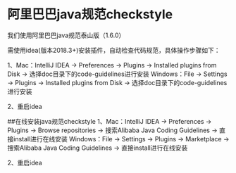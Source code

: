 <!--

    Licensed to the Apache Software Foundation (ASF) under one
    or more contributor license agreements.  See the NOTICE file
    distributed with this work for additional information
    regarding copyright ownership.  The ASF licenses this file
    to you under the Apache License, Version 2.0 (the
    "License"); you may not use this file except in compliance
    with the License.  You may obtain a copy of the License at

        http://www.apache.org/licenses/LICENSE-2.0

    Unless required by applicable law or agreed to in writing,
    software distributed under the License is distributed on an
    "AS IS" BASIS, WITHOUT WARRANTIES OR CONDITIONS OF ANY
    KIND, either express or implied.  See the License for the
    specific language governing permissions and limitations
    under the License.

-->

# 阿里巴巴java规范checkstyle

我们使用阿里巴巴java规范泰山版（1.6.0）

需使用idea(版本2018.3+)安装插件，自动检查代码规范，具体操作步骤如下：

1、Mac：IntelliJ IDEA -> Preferences -> Plugins -> Installed plugins from Disk -> 选择doc目录下的code-guidelines进行安装
   Windows：File -> Settings -> Plugins -> Installed plugins from Disk -> 选择doc目录下的code-guidelines进行安装

2、重启idea

##在线安装java规范checkstyle
1、Mac：IntelliJ IDEA -> Preferences -> Plugins -> Browse repositories -> 搜索Alibaba Java Coding Guidelines -> 直接install进行在线安装
   Windows：File -> Settings -> Plugins -> Marketplace -> 搜索Alibaba Java Coding Guidelines -> 直接install进行在线安装

2、重启idea
